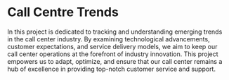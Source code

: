 # Call Centre Trends
In this project is dedicated to tracking and understanding emerging trends in the call center industry. By examining technological advancements, customer expectations, and service delivery models, we aim to keep our call center operations at the forefront of industry innovation. This project empowers us to adapt, optimize, and ensure that our call center remains a hub of excellence in providing top-notch customer service and support.
